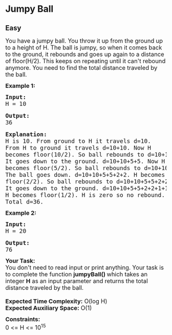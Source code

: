 # Jumpy Ball
## Easy
<div class="problems_problem_content__Xm_eO"><p><span style="font-size:18px">You have a jumpy ball. You throw it up from the ground up to a height of H. The ball is jumpy, so when it comes back to the ground, it rebounds and goes up again to a distance of floor(H/2). This keeps on repeating until it can't rebound anymore. You need to find the total distance traveled by the ball.</span></p>

<p><strong><span style="font-size:18px">Example 1:</span></strong></p>

<pre><span style="font-size:18px"><strong>Input:
</strong>H = 10</span>

<span style="font-size:18px"><strong>Output:
</strong>36</span>

<strong><span style="font-size:18px">Explanation:
</span></strong><span style="font-size:18px">H is 10. From ground to H it travels d=10.
From H to ground it travels d=10+10. Now H
becomes floor(10/2). So ball rebounds to d=10+10+5.
It goes down to the ground. d=10+10+5+5. Now H
becomes floor(5/2). So ball rebounds to d=10+10+5+5+2.
The ball goes down. d=10+10+5+5+2+2. H becomes
floor(2/2). So ball rebounds to d=10+10+5+5+2+2+1.
It goes down to the ground. d=10+10+5+5+2+2+1+1.
H becomes floor(1/2). H is zero so no rebound.
Total d=36.</span>
</pre>

<p><strong><span style="font-size:18px">Example 2:</span></strong></p>

<pre><strong><span style="font-size:18px">Input:
</span></strong><span style="font-size:18px">H = 20</span>

<strong><span style="font-size:18px">Output:
</span></strong><span style="font-size:18px">76</span></pre>

<p><span style="font-size:18px"><strong>Your Task:&nbsp;&nbsp;</strong><br>
You don't need to read input or print anything. Your task is to complete the function&nbsp;<strong>jumpyBall() </strong>which takes&nbsp;an integer <strong>H</strong>&nbsp;as an input parameter and returns the total distance traveled by the ball.<br>
<br>
<strong>Expected Time Complexity:</strong>&nbsp;O(log H)<br>
<strong>Expected Auxiliary Space:</strong>&nbsp;O(1)</span></p>

<p><span style="font-size:18px"><strong>Constraints:</strong><br>
0 &lt;= H &lt;= 10<sup>15</sup></span></p>

<p>&nbsp;</p>
</div>